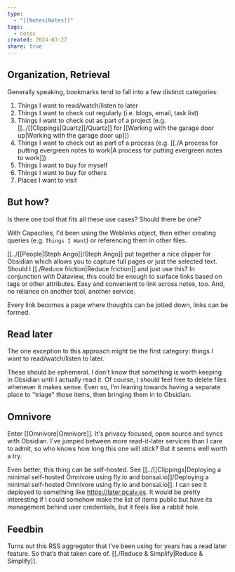 ```yaml
---
type:
  - "[[Notes|Notes]]"
tags:
  - notes
created: 2024-03-27
share: true
---
```


## Organization, Retrieval

Generally speaking, bookmarks tend to fall into a few distinct categories:
1. Things I want to read/watch/listen to later
2. Things I want to check out regularly (i.e. blogs, email, task list)
3. Things I want to check out as part of a project (e.g. [[../[[Clippings|Quartz]]/Quartz]] for [[Working with the garage door up|Working with the garage door up]])
4. Things I want to check out as part of a process (e.g. [[./A process for putting evergreen notes to work|A process for putting evergreen notes to work]])
5. Things I want to buy for myself
6. Things I want to buy for others
7. Places I want to visit

## But how?

Is there one tool that fits all these use cases? Should there be one?

With Capacities, I'd been using the Weblinks object, then either creating queries (e.g. `Things I Want`) or referencing them in other files.

[[../[[People|Steph Ango]]/Steph Ango]] put together a nice clipper for Obsidian which allows you to capture full pages or just the selected text. Should I [[./Reduce friction|Reduce friction]] and just use this? In conjunction with Dataview, this could be enough to surface links based on tags or other attributes. Easy and convenient to link across notes, too. And, no reliance on another tool, another service.

Every link becomes a page where thoughts can be jotted down, links can be formed.

## Read later

The one exception to this approach might be the first category: things I want to read/watch/listen to later. 

These should be ephemeral. I don't know that something is worth keeping in Obsidian until I actually read it. Of course, I should feel free to delete files whenever it makes sense. Even so, I'm leaning towards having a separate place to "triage" those items, then bringing them in to Obsidian.

## Omnivore

Enter [[Omnivore|Omnivore]]. It's privacy focused, open source and syncs with Obsidian. I've jumped between more read-it-later services than I care to admit, so who knows how long this one will stick? But it seems well worth a try.

Even better, this thing can be self-hosted. See [[../[[Clippings|Deploying a minimal self-hosted Omnivore using fly.io and bonsai.io]]/Deploying a minimal self-hosted Omnivore using fly.io and bonsai.io]]. I can see it deployed to something like https://later.pcalv.es. It would be pretty interesting if I could somehow make the list of items public but have its management behind user credentials, but it feels like a rabbit hole.

## Feedbin

Turns out this RSS aggregator that I’ve been using for years has a read later feature. So that’s that taken care of. [[./Reduce & Simplify|Reduce & Simplify]].
